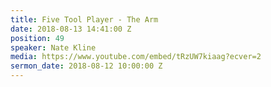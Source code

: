 ```yaml
---
title: Five Tool Player - The Arm
date: 2018-08-13 14:41:00 Z
position: 49
speaker: Nate Kline
media: https://www.youtube.com/embed/tRzUW7kiaag?ecver=2
sermon_date: 2018-08-12 10:00:00 Z
---
```



